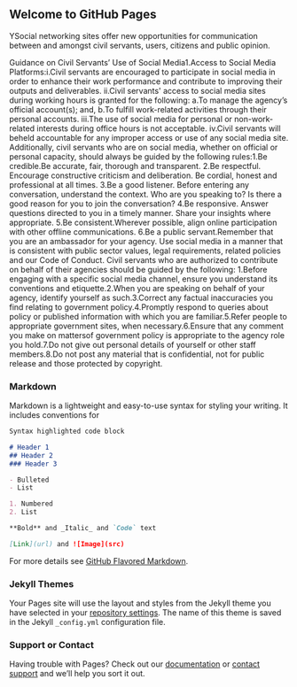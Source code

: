 ## Welcome to GitHub Pages

YSocial networking sites offer new opportunities for communication between and amongst civil servants, users, citizens and public opinion.</p>
                <p> Guidance on Civil Servants’ Use of Social Media1.Access to Social Media Platforms:i.Civil servants are encouraged to participate in social media in order to enhance their  work  performance  and  contribute  to  improving  their  outputs  and deliverables. ii.Civil servants' access to social media sites during working hours is granted for the following: a.To manage the agency’s official account(s); and, b.To fulfill work-related activities through their personal accounts. iii.The  use  of  social  media  for  personal  or  non-work-related  interests  during office hours is not acceptable.  iv.Civil servants will beheld accountable for any improper access or use of any social media site. Additionally, civil servants who are on social media, whether on official or personal capacity, should always be guided by the following rules:1.Be credible.Be accurate, fair, thorough and transparent. 2.Be respectful. Encourage constructive criticism and deliberation. Be cordial, honest and professional at all times. 
3.Be a good listener. Before entering any conversation, understand the context. Who  are  you  speaking  to?  Is  there  a  good  reason  for  you  to  join  the conversation? 4.Be responsive. Answer  questions directed to  you in a timely manner. Share your insights where appropriate. 5.Be consistent.Wherever possible, align online participation with other offline communications. 6.Be a public servant.Remember that you are an ambassador for your agency. Use social media in a manner that is consistent with public sector values, legal requirements, related policies and our Code of Conduct. Civil servants who are authorized to contribute on behalf of their agencies should be guided by the following: 1.Before engaging with a specific social media channel, ensure  you understand its conventions and etiquette.2.When you are speaking on behalf of your agency, identify yourself as such.3.Correct any factual inaccuracies you find relating to government policy.4.Promptly respond to queries about policy or published information with which you are familiar.5.Refer people to appropriate government sites, when necessary.6.Ensure that any comment you make on mattersof government policy is appropriate to the agency role you hold.7.Do not give out personal details of yourself or other staff members.8.Do  not  post  any  material  that  is  confidential,  not  for  public  release  and  those protected by copyright. 
                
### Markdown

Markdown is a lightweight and easy-to-use syntax for styling your writing. It includes conventions for

```markdown
Syntax highlighted code block

# Header 1
## Header 2
### Header 3

- Bulleted
- List

1. Numbered
2. List

**Bold** and _Italic_ and `Code` text

[Link](url) and ![Image](src)
```

For more details see [GitHub Flavored Markdown](https://guides.github.com/features/mastering-markdown/).

### Jekyll Themes

Your Pages site will use the layout and styles from the Jekyll theme you have selected in your [repository settings](https://github.com/socialpa/infografici/settings). The name of this theme is saved in the Jekyll `_config.yml` configuration file.

### Support or Contact

Having trouble with Pages? Check out our [documentation](https://help.github.com/categories/github-pages-basics/) or [contact support](https://github.com/contact) and we’ll help you sort it out.
